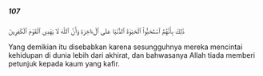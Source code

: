 ##### 107

<span class="ayah">ذَٰلِكَ بِأَنَّهُمُ ٱسْتَحَبُّوا۟ ٱلْحَيَوٰةَ ٱلدُّنْيَا عَلَى ٱلْءَاخِرَةِ وَأَنَّ ٱللَّهَ لَا يَهْدِى ٱلْقَوْمَ ٱلْكَٰفِرِينَ</span>

<span class="ayah_translation">Yang demikian itu disebabkan karena sesungguhnya mereka mencintai kehidupan di dunia lebih dari akhirat, dan bahwasanya Allah tiada memberi petunjuk kepada kaum yang kafir.</span>
